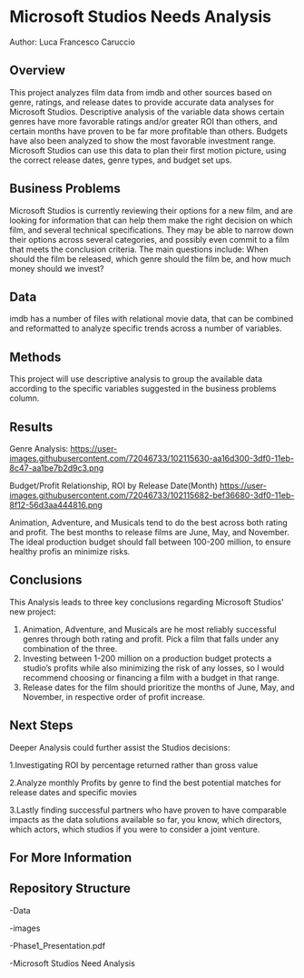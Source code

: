 # Microsoft Studios Needs Analysis
Author: Luca Francesco Caruccio

## Overview

This project analyzes film data from imdb and other sources based on genre, ratings, and release dates to provide accurate data analyses for Microsoft Studios. Descriptive analysis of the variable data shows certain genres have more favorable ratings and/or greater ROI than others, and certain months have proven to be far more profitable than others. Budgets have also been analyzed to show the most favorable investment range. Microsoft Studios can use this data to plan their first motion picture, using the correct release dates, genre types, and budget set ups.

## Business Problems
Microsoft Studios is currently reviewing their options for a new film, and are looking for information that can help them make the right decision on which film, and several technical specifications. They may be able to narrow down their options across several categories, and possibly even commit to a film that meets the conclusion criteria. The main questions include: When should the film be released, which genre should the film be, and how much money should we invest?

## Data

imdb has a number of files with relational movie data, that can be combined and reformatted to analyze specific trends across a number of variables.

## Methods

This project will use descriptive analysis to group the available data according to the specific variables suggested in the business problems column.

## Results

Genre Analysis:
https://user-images.githubusercontent.com/72046733/102115630-aa16d300-3df0-11eb-8c47-aa1be7b2d9c3.png

Budget/Profit Relationship, ROI by Release Date(Month)
https://user-images.githubusercontent.com/72046733/102115682-bef36680-3df0-11eb-8f12-56d3aa444816.png


Animation, Adventure, and Musicals tend to do the best across both rating and profit. The best months to release films are June, May, and November. The ideal production budget should fall between 100-200 million, to ensure healthy profis an minimize risks.

## Conclusions
This Analysis leads to three key conclusions regarding Microsoft Studios' new project:

1. Animation, Adventure, and Musicals are he most reliably successful genres through both rating and profit. Pick a film that falls under any combination of the three.
2. Investing between 1-200 million on a production budget protects a studio’s profits while also minimizing the risk of any losses, so I would recommend choosing or financing a film with a budget in that range.
3. Release dates for the film should prioritize the months of June, May, and November, in respective order of profit increase.


## Next Steps

Deeper Analysis could further assist the Studios decisions:

1.Investigating ROI by percentage returned rather than gross value

2.Analyze monthly Profits by genre to find the best potential matches for release dates and specific movies

3.Lastly finding successful partners who have proven to have comparable impacts as the data solutions available so far, you know, which directors, which actors, which studios if you were to consider a joint venture.



## For More Information


## Repository Structure
-Data

-images

-Phase1_Presentation.pdf

-Microsoft Studios Need Analysis


